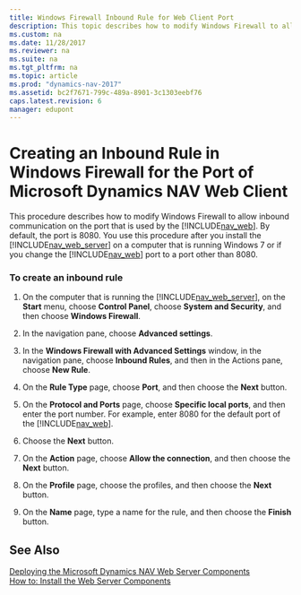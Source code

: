 ```yaml
---
title: Windows Firewall Inbound Rule for Web Client Port
description: This topic describes how to modify Windows Firewall to allow inbound communication on the port that is used by the Web Client. 
ms.custom: na
ms.date: 11/28/2017
ms.reviewer: na
ms.suite: na
ms.tgt_pltfrm: na
ms.topic: article
ms.prod: "dynamics-nav-2017"
ms.assetid: bc2f7671-799c-489a-8901-3c1303eebf76
caps.latest.revision: 6
manager: edupont
---
```

# Creating an Inbound Rule in Windows Firewall for the Port of Microsoft Dynamics NAV Web Client
This procedure describes how to modify Windows Firewall to allow inbound communication on the port that is used by the [!INCLUDE[nav_web](includes/nav_web_md.md)]. By default, the port is 8080. You use this procedure after you install the [!INCLUDE[nav_web_server](includes/nav_web_server_md.md)] on a computer that is running Windows 7 or if you change the [!INCLUDE[nav_web](includes/nav_web_md.md)] port to a port other than 8080.  
  
### To create an inbound rule  
  
1.  On the computer that is running the [!INCLUDE[nav_web_server](includes/nav_web_server_md.md)], on the **Start** menu, choose **Control Panel**, choose **System and Security**, and then choose **Windows Firewall**.  
  
2.  In the navigation pane, choose **Advanced settings**.  
  
3.  In the **Windows Firewall with Advanced Settings** window, in the navigation pane, choose **Inbound Rules**, and then in the Actions pane, choose **New Rule**.  
  
4.  On the **Rule Type** page, choose **Port**, and then choose the **Next** button.  
  
5.  On the **Protocol and Ports** page, choose **Specific local ports**, and then enter the port number. For example, enter 8080 for the default port of the [!INCLUDE[nav_web](includes/nav_web_md.md)].  
  
6.  Choose the **Next** button.  
  
7.  On the **Action** page, choose **Allow the connection**, and then choose the **Next** button.  
  
8.  On the **Profile** page, choose the profiles, and then choose the **Next** button.  
  
9. On the **Name** page, type a name for the rule, and then choose the **Finish** button.  
  
## See Also  
 [Deploying the Microsoft Dynamics NAV Web Server Components](Deploying-the-Microsoft-Dynamics-NAV-Web-Server-Components.md)   
 [How to: Install the Web Server Components](How-to--Install-the-Web-Server-Components.md)